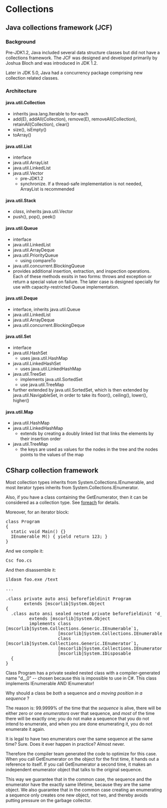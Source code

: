 # Collections

## Java collections framework (JCF)

### Background

Pre-JDK1.2, Java included several data structure classes but did not have a
collections framework. The JCF was designed and developed primarily by Joshua
Bloch and was introduced in JDK 1.2.

Later in JDK 5.0, Java had a concurrency package comprising new collection
related classes.

### Architecture

#### java.util.Collection

- inherits java.lang.Iterable to for-each
- add(E), addAll(Collection), remove(E), removeAll(Collection),
  retainAll(Collection), clear()
- size(), isEmpty()
- toArray()

#### java.util.List

- interface
- java.util.ArrayList
- java.util.LinkedList
- java.util.Vector
    - pre-JDK1.2
    - synchronize. If a thread-safe implementation is not needed, ArrayList is
      recommended

#### java.util.Stack

- *class*, inherits java.util.Vector
- push(), pop(), peek()

#### java.util.Queue

- interface
- java.util.LinkedList
- java.util.ArrayDeque
- java.util.PriorityQueue 
    - using compareTo
- java.util.concurrent.BlockingQueue 
- provides additional insertion, extraction, and inspection operations. Each
  of these methods exsits in two forms: throws and exception or return a
  special value on failure. The later case is designed specially for use with
  capacity-restricted Queue implementation.

#### java.util.Deque

- interface, inherits java.util.Queue
- java.util.LinkedList
- java.util.ArrayDeque
- java.util.concurrent.BlockingDeque 

#### java.util.Set

- interface
- java.util.HashSet
    - uses java.util.HashMap
- java.util.LinkedHashSet
    - uses java.util.LinkedHashMap
- java.util.TreeSet 
    - implements java.util.SortedSet
    - use java.util.TreeMap
- further extended by java.util.SortedSet, which is then extended by
  java.util.NavigableSet, in order to take its floor(), ceiling(), lower(),
  higher()

#### java.util.Map

- java.util.HashMap
- java.util.LinkedHashMap
    - extends by creating a doubly linked list that links the elements by
      their insertion order
- java.util.TreeMap
    - the keys are used as values for the nodes in the tree and the nodes
      points to the values of the map

## CSharp collection framework

Most collection types inherits from System.Collections.IEnumerable, and most
iterator types inherits from System.Collections.IEnumerator. 

Also, if you have a class containing the GetEnumerator, then it can be
considered as a collection type. See [foreach](foreach.md) for details.

Moreover, for an iterator block:

<pre>
class Program
{
  static void Main() {}
  IEnumerable<int> M() { yield return 123; } 
}
</pre>

And we compile it:

<pre>
Csc foo.cs
</pre>

And then disassemble it:

<pre>
ildasm foo.exe /text
</pre>

<pre>
...

.class private auto ansi beforefieldinit Program
       extends [mscorlib]System.Object
{
  .class auto ansi sealed nested private beforefieldinit '<M>d__0'
         extends [mscorlib]System.Object
         implements class
[mscorlib]System.Collections.Generic.IEnumerable`1<int32>,
                    [mscorlib]System.Collections.IEnumerable,
                    class
[mscorlib]System.Collections.Generic.IEnumerator`1<int32>,
                    [mscorlib]System.Collections.IEnumerator,
                    [mscorlib]System.IDisposable
  {
}
</pre>



Class Program has a private sealed nested class with a compiler-generated name
"<M>d__0" -- chosen because this is impossible to use in C#.  This class
implements IEnumerable<int> AND IEnumerator<int>!

Why should a class be *both* a sequence and *a moving position in a sequence* ?

The reason is: 99.9999% of the time that the *sequence* is alive, there will
be either zero or one *enumerators* over that sequence, and *most* of the time
there will be exactly one; you do not make a sequence that you do not intend to
enumerate, and when you are done enumerating it, you do not enumerate it again.

It is legal to have two enumerators over the same sequence at the same time?
Sure. Does it ever happen in practice? Almost never.

Therefore the compiler team generated the code to optimize for this case. When
you call GetEnumerator on the object for the first time, it hands out a
reference to itself. If you call GetEnumerator a second time, it makes an
independent enumerator object that talks to the original sequence. 

This way we guarantee that in the common case, the sequence and the enumerator
have the exactly same lifetime, because they are the same object. We also
guarantee that in the common case creating an enumerating a sequence only
creates one new object, not two, and thereby avoids putting pressure on the
garbage collector.
